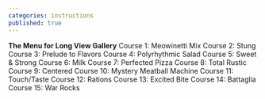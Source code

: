 ```yaml
---
categories: instructions
published: true
---
```


**The Menu for Long View Gallery**
Course 1: Meowinetti Mix
Course 2: Stung
Course 3: Prelude to Flavors
Course 4: Polyrhythmic Salad
Course 5: Sweet & Strong
Course 6: Milk
Course 7: Perfected Pizza
Course 8: Total Rustic
Course 9: Centered
Course 10: Mystery Meatball Machine
Course 11: Touch/Taste
Course 12: Rations
Course 13: Excited Bite
Course 14: Battaglia
Course 15: War Rocks